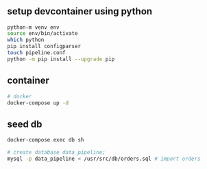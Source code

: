 # 

## setup devcontainer using python
```bash
python-m venv env
source env/bin/activate
which python
pip install configparser
touch pipeline.conf
python -m pip install --upgrade pip
```

## container
```bash
# docker
docker-compose up -d
```

## seed db
```bash
docker-compose exec db sh

# create database data_pipeline;
mysql -p data_pipeline < /usr/src/db/orders.sql # import orders
```